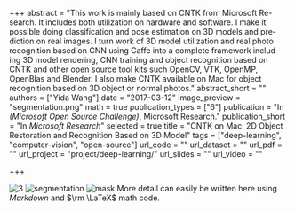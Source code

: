 +++
abstract = "This work is mainly based on CNTK from Microsoft Re- search. It includes both utilization on hardware and software. I make it possible doing classification and pose estimation on 3D models and pre- diction on real images. I turn work of 3D model utilization and real photo recognition based on CNN using Caffe into a complete framework includ- ing 3D model rendering, CNN training and object recognition based on CNTK and other open source tool kits such OpenCV, VTK, OpenMP, OpenBlas and Blender. I also make CNTK available on Mac for object recognition based on 3D object or normal photos."
abstract_short = ""
authors = ["Yida Wang"]
date = "2017-03-12"
image_preview = "segmentation.png"
math = true
publication_types = ["6"]
publication = "In *(Microsoft Open Source Challenge)*, Microsoft Research."
publication_short = "In *Microsoft Research*"
selected = true 
title = "CNTK on Mac: 2D Object Restoration and Recognition Based on 3D Model"
tags = ["deep-learning", "computer-vision", "open-source"]
url_code = ""
url_dataset = ""
url_pdf = ""
url_project = "project/deep-learning/"
url_slides = ""
url_video = ""

+++

![3](/img/3.png)
![segmentation](/img/segmentation.png)
![mask](/img/mask.png)
More detail can easily be written here using *Markdown* and $\rm \LaTeX$ math code.
